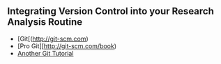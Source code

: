 Integrating Version Control into your Research Analysis Routine
-

* [Git[(http://git-scm.com)
* [Pro Git][http://git-scm.com/book)
* [Another Git Tutorial](http://nyuccl.org/pages/GitTutorial)
